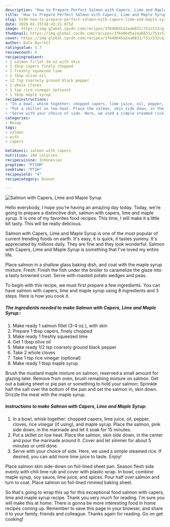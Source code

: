 ```yaml
---
description: "How to Prepare Perfect Salmon with Capers, Lime and Maple Syrup"
title: "How to Prepare Perfect Salmon with Capers, Lime and Maple Syrup"
slug: 6196-how-to-prepare-perfect-salmon-with-capers-lime-and-maple-syrup
date: 2020-02-15T18:43:21.875Z
image: https://img-global.cpcdn.com/recipes/3f640645a2aa6831/751x532cq70/salmon-with-capers-lime-and-maple-syrup-recipe-main-photo.jpg
thumbnail: https://img-global.cpcdn.com/recipes/3f640645a2aa6831/751x532cq70/salmon-with-capers-lime-and-maple-syrup-recipe-main-photo.jpg
cover: https://img-global.cpcdn.com/recipes/3f640645a2aa6831/751x532cq70/salmon-with-capers-lime-and-maple-syrup-recipe-main-photo.jpg
author: Dale Barrett
ratingvalue: 3.7
reviewcount: 6
recipeingredient:
- 1 salmon fillet 34 oz with skin
- 1 tbsp capers finely chopped
- 1 freshly squeezed lime
- 1 tbsp olive oil
- 12 tsp coarsely ground black pepper
- 2 whole cloves
- 1 tsp rice vinegar optional
- 1 tbsp maple syrup
recipeinstructions:
- "In a bowl, whisk together: chopped capers, lime juice, oil, pepper, cloves, rice vinegar (if using), and maple syrup. Place the salmon, pink side down, in the marinade and let it soak for 15 minutes."
- "Put a skillet on low heat. Place the salmon, skin side down, in the center and pour the marinade around it. Cover and let simmer for about 5 minutes or until done."
- "Serve with your choice of side. Here, we used a simple steamed rice. If desired, you can add more lime juice to taste. Enjoy!"
categories:
- Resep
tags:
- salmon
- with
- capers

katakunci: salmon with capers
nutrition: 284 calories
recipecuisine: Indonesian
preptime: "PT10M"
cooktime: "PT2H"
recipeyield: "4"
recipecategory: Dinner

---
```



![Salmon with Capers, Lime and Maple Syrup](https://img-global.cpcdn.com/recipes/3f640645a2aa6831/751x532cq70/salmon-with-capers-lime-and-maple-syrup-recipe-main-photo.jpg)

Hello everybody, I hope you're having an amazing day today. Today, we're going to prepare a distinctive dish, salmon with capers, lime and maple syrup. It is one of my favorites food recipes. This time, I will make it a little bit tasty. This will be really delicious.

Salmon with Capers, Lime and Maple Syrup is one of the most popular of current trending foods on earth. It's easy, it is quick, it tastes yummy. It's appreciated by millions daily. They are fine and they look wonderful. Salmon with Capers, Lime and Maple Syrup is something that I've loved my entire life.

Place salmon in a shallow glass baking dish, and coat with the maple syrup mixture. Fresh: Finish the fish under the broiler to caramelize the glaze into a tasty browned crust. Serve with roasted potato wedges and peas.


To begin with this recipe, we must first prepare a few ingredients. You can have salmon with capers, lime and maple syrup using 8 ingredients and 3 steps. Here is how you cook it.

##### The ingredients needed to make Salmon with Capers, Lime and Maple Syrup::

1. Make ready 1 salmon fillet (3-4 oz.), with skin
1. Prepare 1 tbsp capers, finely chopped
1. Make ready 1 freshly squeezed lime
1. Get 1 tbsp olive oil
1. Make ready 1/2 tsp coarsely ground black pepper
1. Take 2 whole cloves
1. Take 1 tsp rice vinegar (optional)
1. Make ready 1 tbsp maple syrup


Brush the mustard maple mixture on salmon, reserved a small amount for glazing later. Remove from oven, brush remaining mixture on salmon. Get out a baking sheet or pie pan or something to hold your salmon; Sprinkle half the salt over the bottom of the pan and set the salmon in, skin down. Drizzle the meat with the maple syrup. 

##### Instructions to make Salmon with Capers, Lime and Maple Syrup:

1. In a bowl, whisk together: chopped capers, lime juice, oil, pepper, cloves, rice vinegar (if using), and maple syrup. Place the salmon, pink side down, in the marinade and let it soak for 15 minutes.
1. Put a skillet on low heat. Place the salmon, skin side down, in the center and pour the marinade around it. Cover and let simmer for about 5 minutes or until done.
1. Serve with your choice of side. Here, we used a simple steamed rice. If desired, you can add more lime juice to taste. Enjoy!


Place salmon skin side-down on foil-lined sheet pan. Season flesh side evenly with chili lime rub and cover with plastic wrap. In bowl, combine maple syrup, soy sauce, lime juice, and spices. Pour half over salmon and turn to coat. Place salmon on foil-lined rimmed baking sheet. 

So that's going to wrap this up for this exceptional food salmon with capers, lime and maple syrup recipe. Thank you very much for reading. I'm sure you will make this at home. There is gonna be more interesting food in home recipes coming up. Remember to save this page in your browser, and share it to your family, friends and colleague. Thanks again for reading. Go on get cooking!

